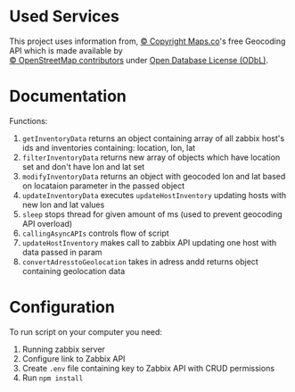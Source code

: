 
# Used Services


This project uses information from, [© Copyright Maps.co](https://geocode.maps.co/)'s free Geocoding API which is made available by <br /> [© OpenStreetMap contributors](https://www.openstreetmap.org/copyright) under  [Open Database License (ODbL)](https://opendatacommons.org/licenses/odbl/1-0/).

# Documentation
Functions:
 1. `getInventoryData` returns an object containing array of all zabbix host's ids and inventories containing: location, lon, lat
 2. `filterInventoryData` returns new array of objects which have location set and don't have lon and lat set
 3. `modifyInventoryData` returns an object with geocoded lon and lat based on locataion parameter in the passed object
 4. `updateInventoryData` executes `updateHostInventory` updating hosts with new lon and lat values
 5. `sleep` stops thread for given amount of ms (used to prevent geocoding API overload)
 6. `callingAsyncAPIs` controls flow of script   
7. `updateHostInventory` makes call to zabbix API updating one host with data passed in param 
8. `convertAdresstoGeolocation` takes in adress andd returns object containing geolocation data

# Configuration
To run script on your computer you need:
1. Running zabbix server
2. Configure link to Zabbix API 
3. Create `.env` file containing key to Zabbix API with CRUD permissions
4. Run `npm install`  
